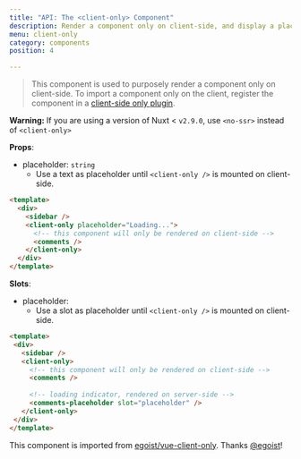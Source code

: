 ```yaml
---
title: "API: The <client-only> Component"
description: Render a component only on client-side, and display a placeholder text on server-side.
menu: client-only
category: components
position: 4

---
```


> This component is used to purposely render a component only on client-side. To import a component only on the client, register the component in a [client-side only plugin](/guide/plugins#client-side-only).

<div class="Alert Alert--orange">

**Warning:** If you are using a version of Nuxt < `v2.9.0`, use `<no-ssr>` instead of `<client-only>`

</div>


**Props**:
- placeholder: `string`
  - Use a text as placeholder until `<client-only />` is mounted on client-side.

```html
<template>
  <div>
    <sidebar />
    <client-only placeholder="Loading...">
      <!-- this component will only be rendered on client-side -->
      <comments />
    </client-only>
  </div>
</template>
```

**Slots**:

- placeholder:
  - Use a slot as placeholder until `<client-only />` is mounted on client-side.
 
 ```html
<template>
  <div>
    <sidebar />
    <client-only>
      <!-- this component will only be rendered on client-side -->
      <comments />
  
      <!-- loading indicator, rendered on server-side -->
      <comments-placeholder slot="placeholder" />
    </client-only>
  </div>
</template>
```

This component is imported from [egoist/vue-client-only](https://github.com/egoist/vue-client-only). Thanks [@egoist](https://github.com/egoist)!
